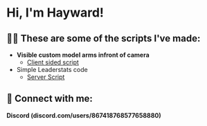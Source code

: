 <h1>Hi, I'm Hayward! </h1>

<h2>👨‍💻 These are some of the scripts I've made:</h2>

- <b>Visible custom model arms infront of camera</b>
  - [Client sided script](https://github.com/Hayward-R/Visible-custom-model-arms-infront-of-camera)
- Simple Leaderstats code
  - [Server Script](https://github.com/Hayward-R/Leaderstats-script)

<h2> 🤳 Connect with me:</h2>

 <b> Discord (discord.com/users/867418768577658880) </b>
